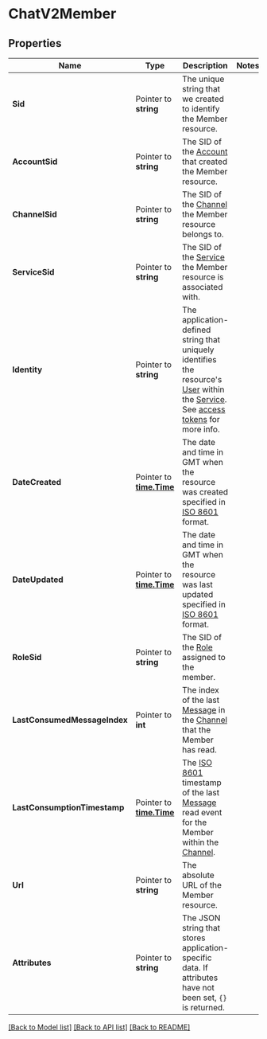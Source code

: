 # ChatV2Member

## Properties

Name | Type | Description | Notes
------------ | ------------- | ------------- | -------------
**Sid** | Pointer to **string** | The unique string that we created to identify the Member resource. |
**AccountSid** | Pointer to **string** | The SID of the [Account](https://www.twilio.com/docs/iam/api/account) that created the Member resource. |
**ChannelSid** | Pointer to **string** | The SID of the [Channel](https://www.twilio.com/docs/chat/channels) the Member resource belongs to. |
**ServiceSid** | Pointer to **string** | The SID of the [Service](https://www.twilio.com/docs/chat/rest/service-resource) the Member resource is associated with. |
**Identity** | Pointer to **string** | The application-defined string that uniquely identifies the resource's [User](https://www.twilio.com/docs/chat/rest/user-resource) within the [Service](https://www.twilio.com/docs/chat/rest/service-resource). See [access tokens](https://www.twilio.com/docs/chat/create-tokens) for more info. |
**DateCreated** | Pointer to [**time.Time**](time.Time.md) | The date and time in GMT when the resource was created specified in [ISO 8601](https://en.wikipedia.org/wiki/ISO_8601) format. |
**DateUpdated** | Pointer to [**time.Time**](time.Time.md) | The date and time in GMT when the resource was last updated specified in [ISO 8601](https://en.wikipedia.org/wiki/ISO_8601) format. |
**RoleSid** | Pointer to **string** | The SID of the [Role](https://www.twilio.com/docs/chat/rest/role-resource) assigned to the member. |
**LastConsumedMessageIndex** | Pointer to **int** | The index of the last [Message](https://www.twilio.com/docs/chat/rest/message-resource) in the [Channel](https://www.twilio.com/docs/chat/channels) that the Member has read. |
**LastConsumptionTimestamp** | Pointer to [**time.Time**](time.Time.md) | The [ISO 8601](https://en.wikipedia.org/wiki/ISO_8601) timestamp of the last [Message](https://www.twilio.com/docs/chat/rest/message-resource) read event for the Member within the [Channel](https://www.twilio.com/docs/chat/channels). |
**Url** | Pointer to **string** | The absolute URL of the Member resource. |
**Attributes** | Pointer to **string** | The JSON string that stores application-specific data. If attributes have not been set, `{}` is returned. |

[[Back to Model list]](../README.md#documentation-for-models) [[Back to API list]](../README.md#documentation-for-api-endpoints) [[Back to README]](../README.md)



